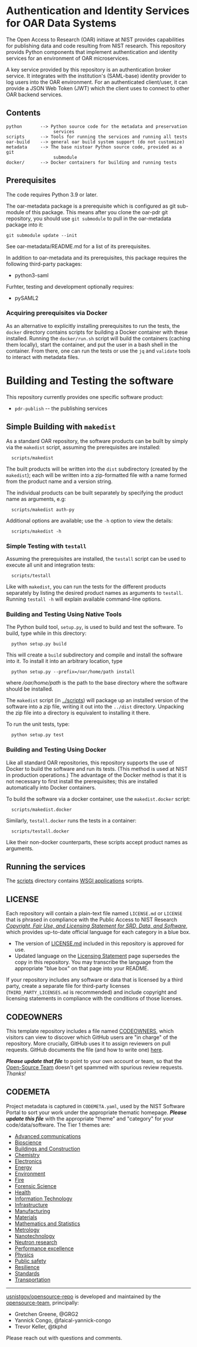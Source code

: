 # Authentication and Identity Services for OAR Data Systems

The Open Access to Research (OAR) initiave at NIST provides capabilities for
publishing data and code resulting from NIST research.  This repository provids
Python components that implement authentication and identity services for an
environment of OAR microservices.

A key service provided by this repository is an authentication broker service.
It integrates with the institution's (SAML-base) identity provider to log users
into the OAR environment.  For an authenticated client/user, it can provide a
JSON Web Token (JWT) which the client uses to connect to other OAR backend
services. 

## Contents

```
python       --> Python source code for the metadata and preservation
                  services
scripts      --> Tools for running the services and running all tests
oar-build    --> general oar build system support (do not customize)
metadata     --> The base nistoar Python source code, provided as a git
                  submodule
docker/      --> Docker containers for building and running tests
```

## Prerequisites

The code requires Python 3.9 or later.

The oar-metadata package is a prerequisite which is configured as git
sub-module of this package.  This means after you clone the oar-pdr git
repository, you should use `git submodule` to pull in the oar-metadata
package into it:
```
git submodule update --init
```

See oar-metadata/README.md for a list of its prerequisites.

In addition to oar-metadata and its prerequisites, this package requires
the following third-party packages:

 * python3-saml

Furhter, testing and development optionally requires:

 * pySAML2

### Acquiring prerequisites via Docker

As an alternative to explicitly installing prerequisites to run
the tests, the `docker` directory contains scripts for building a
Docker container with these installed.  Running the `docker/run.sh`
script will build the containers (caching them locally), start the
container, and put the user in a bash shell in the container.  From
there, one can run the tests or use the `jq` and `validate` tools to
interact with metadata files.

# Building and Testing the software

This repository currently provides one specific software product:
  *  `pdr-publish` -- the publishing services 

## Simple Building with `makedist`

As a standard OAR repository, the software products can be built by simply via
the `makedist` script, assuming the prerequisites are installed: 

```
  scripts/makedist
```

The built products will be written into the `dist` subdirectory
(created by the `makedist`); each will be written into a zip-formatted
file with a name formed from the product name and a version string.  

The individual products can be built separately by specifying the
product name as arguments, e.g:

```
  scripts/makedist auth-py
```

Additional options are available; use the `-h` option to view the
details:

```
  scripts/makedist -h
```

### Simple Testing with `testall`

Assuming the prerequisites are installed, the `testall` script can be
used to execute all unit and integration tests:

```
  scripts/testall
```

Like with `makedist`, you can run the tests for the different products
separately by listing the desired product names as arguments to
`testall`.  Running `testall -h` will explain available command-line
options.

### Building and Testing Using Native Tools

The Python build tool, `setup.py`, is used to build and test the
software.  To build, type while in this directory:

```
  python setup.py build
```

This will create a `build` subdirectory and compile and install the
software into it.  To install it into an arbitrary location, type

```
  python setup.py --prefix=/oar/home/path install
```

where _/oar/home/path_ is the path to the base directory where the
software should be installed.

The `makedist` script (in [../scripts](../scripts)) will package up an
installed version of the software into a zip file, writing it out into
the `../dist` directory.  Unpacking the zip file into a directory is
equivalent to installing it there.

To run the unit tests, type:

```
  python setup.py test
```

### Building and Testing Using Docker

Like all standard OAR repositories, this repository supports the use
of Docker to build the software and run its tests.  (This method is
used at NIST in production operations.)  The advantage of the Docker
method is that it is not necessary to first install the
prerequisites; this are installed automatically into Docker
containers.

To build the software via a docker container, use the
`makedist.docker` script: 

```
  scripts/makedist.docker
```

Similarly, `testall.docker` runs the tests in a container:

```
  scripts/testall.docker
```

Like their non-docker counterparts, these scripts accept product names
as arguments.

## Running the services

The [scripts](scripts) directory contains
[WSGI applications](https://docs.python.org/3/library/wsgiref.html) scripts.

## LICENSE

Each repository will contain a plain-text file named `LICENSE.md`
or `LICENSE` that is phrased in compliance with the Public Access
to NIST Research [*Copyright, Fair Use, and Licensing Statement
for SRD, Data, and Software*][nist-open], which provides
up-to-date official language for each category in a blue box.

- The version of [LICENSE.md](LICENSE.md) included in this
  repository is approved for use.
- Updated language on the [Licensing Statement][nist-open] page
  supersedes the copy in this repository. You may transcribe the
  language from the appropriate "blue box" on that page into your
  README.

If your repository includes any software or data that is licensed
by a third party, create a separate file for third-party licenses
(`THIRD_PARTY_LICENSES.md` is recommended) and include copyright
and licensing statements in compliance with the conditions of
those licenses.

## CODEOWNERS

This template repository includes a file named
[CODEOWNERS](CODEOWNERS), which visitors can view to discover
which GitHub users are "in charge" of the repository. More
crucially, GitHub uses it to assign reviewers on pull requests.
GitHub documents the file (and how to write one) [here][gh-cdo].

***Please update that file*** to point to your own account or
team, so that the [Open-Source Team][gh-ost] doesn't get spammed
with spurious review requests. *Thanks!*

## CODEMETA

Project metadata is captured in `CODEMETA.yaml`, used by the NIST
Software Portal to sort your work under the appropriate thematic
homepage. ***Please update this file*** with the appropriate
"theme" and "category" for your code/data/software. The Tier 1
themes are:

- [Advanced communications](https://www.nist.gov/advanced-communications)
- [Bioscience](https://www.nist.gov/bioscience)
- [Buildings and Construction](https://www.nist.gov/buildings-construction)
- [Chemistry](https://www.nist.gov/chemistry)
- [Electronics](https://www.nist.gov/electronics)
- [Energy](https://www.nist.gov/energy)
- [Environment](https://www.nist.gov/environment)
- [Fire](https://www.nist.gov/fire)
- [Forensic Science](https://www.nist.gov/forensic-science)
- [Health](https://www.nist.gov/health)
- [Information Technology](https://www.nist.gov/information-technology)
- [Infrastructure](https://www.nist.gov/infrastructure)
- [Manufacturing](https://www.nist.gov/manufacturing)
- [Materials](https://www.nist.gov/materials)
- [Mathematics and Statistics](https://www.nist.gov/mathematics-statistics)
- [Metrology](https://www.nist.gov/metrology)
- [Nanotechnology](https://www.nist.gov/nanotechnology)
- [Neutron research](https://www.nist.gov/neutron-research)
- [Performance excellence](https://www.nist.gov/performance-excellence)
- [Physics](https://www.nist.gov/physics)
- [Public safety](https://www.nist.gov/public-safety)
- [Resilience](https://www.nist.gov/resilience)
- [Standards](https://www.nist.gov/standards)
- [Transportation](https://www.nist.gov/transportation)

---

[usnistgov/opensource-repo][gh-osr] is developed and maintained
by the [opensource-team][gh-ost], principally:

- Gretchen Greene, @GRG2
- Yannick Congo, @faical-yannick-congo
- Trevor Keller, @tkphd

Please reach out with questions and comments.

<!-- References -->

[18f-guide]: https://github.com/18F/open-source-guide/blob/18f-pages/pages/making-readmes-readable.md
[cornell-meta]: https://data.research.cornell.edu/content/readme
[gh-cdo]: https://docs.github.com/en/repositories/managing-your-repositorys-settings-and-features/customizing-your-repository/about-code-owners
[gh-mdn]: https://github.github.com/gfm/
[gh-nst]: https://github.com/usnistgov
[gh-odi]: https://odiwiki.nist.gov/ODI/GitHub.html
[gh-osr]: https://github.com/usnistgov/opensource-repo/
[gh-ost]: https://github.com/orgs/usnistgov/teams/opensource-team
[gh-rob]: https://odiwiki.nist.gov/pub/ODI/GitHub/GHROB.pdf
[gh-tpl]: https://github.com/usnistgov/carpentries-development/discussions/3
[li-bsd]: https://opensource.org/licenses/bsd-license
[li-gpl]: https://opensource.org/licenses/gpl-license
[li-mit]: https://opensource.org/licenses/mit-license
[nist-code]: https://code.nist.gov
[nist-disclaimer]: https://www.nist.gov/open/license
[nist-s-1801-02]: https://inet.nist.gov/adlp/directives/review-data-intended-publication
[nist-open]: https://www.nist.gov/open/license#software
[wk-rdm]: https://en.wikipedia.org/wiki/README
